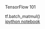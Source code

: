 
TensorFlow 101


tf.batch_matmul()  
[ipython notebook](http://nbviewer.jupyter.org/github/naotokui/TensorFlow_101/blob/master/tf_batch_matmul.ipynb)
